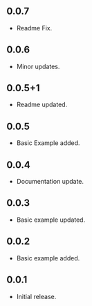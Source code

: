 ## 0.0.7

* Readme Fix.
## 0.0.6

* Minor updates.
## 0.0.5+1

* Readme updated.
## 0.0.5

* Basic Example added.

## 0.0.4

* Documentation update.

## 0.0.3

* Basic example updated.

## 0.0.2

* Basic example added.

## 0.0.1

* Initial release.
